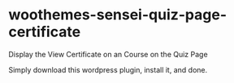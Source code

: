 # woothemes-sensei-quiz-page-certificate
Display the View Certificate on an Course on the Quiz Page

Simply download this wordpress plugin, install it, and done.
